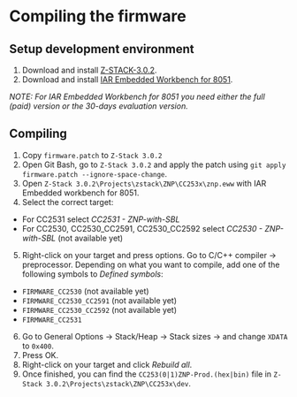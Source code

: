 # Compiling the firmware

## Setup development environment
1. Download and install [Z-STACK-3.0.2](http://www.ti.com/tool/Z-STACK).
2. Download and install [IAR Embedded Workbench for 8051](https://www.iar.com/iar-embedded-workbench/#!?architecture=8051).

*NOTE: For IAR Embedded Workbench for 8051 you need either the full (paid) version or the 30-days evaluation version.*

## Compiling
1. Copy `firmware.patch` to `Z-Stack 3.0.2`
2. Open Git Bash, go to `Z-Stack 3.0.2` and apply the patch using `git apply firmware.patch --ignore-space-change`.
3. Open `Z-Stack 3.0.2\Projects\zstack\ZNP\CC253x\znp.eww` with IAR Embedded workbench for 8051.
4. Select the correct target:
  - For CC2531 select *CC2531 - ZNP-with-SBL*
  - For CC2530, CC2530_CC2591, CC2530_CC2592 select *CC2530 - ZNP-with-SBL* (not available yet)
5. Right-click on your target and press options. Go to C/C++ compiler -> preprocessor. Depending on what you want to compile, add one of the following symbols to *Defined symbols*:
- `FIRMWARE_CC2530` (not available yet)
- `FIRMWARE_CC2530_CC2591` (not available yet)
- `FIRMWARE_CC2530_CC2592` (not available yet)
- `FIRMWARE_CC2531`
6. Go to General Options -> Stack/Heap -> Stack sizes -> and change `XDATA` to `0x400`.
7. Press OK.
8. Right-click on your target and click *Rebuild all*.
9. Once finished, you can find the `CC253(0|1)ZNP-Prod.(hex|bin)` file in `Z-Stack 3.0.2\Projects\zstack\ZNP\CC253x\dev`.
